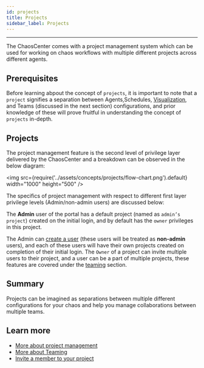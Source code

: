 ```yaml
---
id: projects
title: Projects
sidebar_label: Projects
---
```


---

The ChaosCenter comes with a project management system which can be used for working on chaos workflows with multiple different projects across different agents.

## Prerequisites

Before learning abpout the concept of `projects`, it is important to note that a `project` signifies a separation between Agents,Schedules, [Visualization](visualize-workflow.md), and Teams (discussed in the next section) configurations, and prior knowledge of these will prove fruitful in understanding the concept of `projects` in-depth.

## Projects

The project management feature is the second level of privilege layer delivered by the ChaosCenter and a breakdown can be observed in the below diagram:

<img src={require('../assets/concepts/projects/flow-chart.png').default} width="1000" height="500" />

The specifics of project management with respect to different first layer privilege levels (Admin/non-admin users) are discussed below:

The **Admin** user of the portal has a default project (named as `admin’s project`) created on the initial login, and by default has the `owner` privileges in this project.

The Admin can [create a user](../user-guides/create-user.md) (these users will be treated as **non-admin** users), and each of these users will have their own projects created on completion of their initial login. The `Owner` of a project can invite multiple users to their project, and a user can be a part of multiple projects, these features are covered under the [teaming](teaming.md) section.

## Summary

Projects can be imagined as separations between multiple different configurations for your chaos and help you manage collaborations between multiple teams.

## Learn more

- [More about project management](../user-guides/change-project-name.md)
- [More about Teaming](teaming.md)
- [Invite a member to your project](../user-guides/invite-team-member.md)
